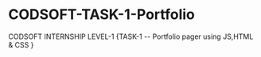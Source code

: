 # CODSOFT-TASK-1-Portfolio
CODSOFT INTERNSHIP  LEVEL-1 {TASK-1 -- Portfolio pager using JS,HTML &amp; CSS }
